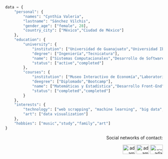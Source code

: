 ```python
data = {
    "personal": {
        "names": "Cynthia Valeria",
        "lastname": "Sánchez Vilchis",
        "gender_age": ["female", 28],
        "country_city": ["México","Ciudad de México"]
    },
    "education": {
        "university": {
            "institution": ["Universidad de Guanajuato","Universidad Iberoamericana Ciudad de México"],
            "degree": ["Ingeniería","Tecnicatura"],
            "name": ["Sistemas Computacionales","Desarrollo de Software"],
            "status": ["active","completed"]
        },
        "courses": {
            "institution": ["Museo Interactivo de Economía","Laboratoria"],
            "deegree": ["Diplomado","Bootcamp"],
            "name": ["Matemáticas y Estadística","Desarrollo Front-End"],
            "status": ["completed","completed"]
        }
    },
    "interests": {
        "technology": ["web scrapping", "machine learning", "big data", "deep learning"],
        "art": ["data visualization"]
    },
    "hobbies": ["music","study","family","art"]
}
```
  
  <p align="right">Social networks of contact:</p>
  <p align="right">
    <a href="https://www.linkedin.com/in/vale-vilchis11/" target="blank"><img align="center"
        src="https://raw.githubusercontent.com/rahuldkjain/github-profile-readme-generator/master/src/images/icons/Social/linked-in-alt.svg"
        alt="adam pithewan" height="30" width="40" /></a>
    <a href="https://www.facebook.com/vilchis.11" target="blank"><img align="center"
        src="https://raw.githubusercontent.com/rahuldkjain/github-profile-readme-generator/master/src/images/icons/Social/facebook.svg"
        alt="adam pithen wala" height="30" width="40" /></a>
    <a href="https://www.instagram.com/_valeriavilchis_" target="blank"><img align="center"
        src="https://raw.githubusercontent.com/rahuldkjain/github-profile-readme-generator/master/src/images/icons/Social/instagram.svg"
        alt="_._.adam._" height="30" width="40" /></a>
  </p>
